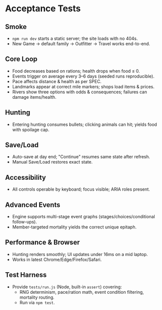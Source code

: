 # Acceptance Tests

## Smoke
- `npm run dev` starts a static server; the site loads with no 404s.
- New Game → default family → Outfitter → Travel works end-to-end.

## Core Loop
- Food decreases based on rations; health drops when food ≤ 0.
- Events trigger on average every 3–6 days (seeded runs reproducible).
- Pace affects distance & health as per SPEC.
- Landmarks appear at correct mile markers; shops load items & prices.
- Rivers show three options with odds & consequences; failures can damage items/health.

## Hunting
- Entering hunting consumes bullets; clicking animals can hit; yields food with spoilage cap.

## Save/Load
- Auto-save at day end; "Continue" resumes same state after refresh.
- Manual Save/Load restores exact state.

## Accessibility
- All controls operable by keyboard; focus visible; ARIA roles present.

## Advanced Events
- Engine supports multi-stage event graphs (stages/choices/conditional follow-ups).
- Member-targeted mortality yields the correct unique epitaph.

## Performance & Browser
- Hunting renders smoothly; UI updates under 16ms on a mid laptop.
- Works in latest Chrome/Edge/Firefox/Safari.

## Test Harness
- Provide `tests/run.js` (Node, built-in `assert`) covering:
  - RNG determinism, pace/ration math, event condition filtering, mortality routing.
  - Run via `npm test`.
